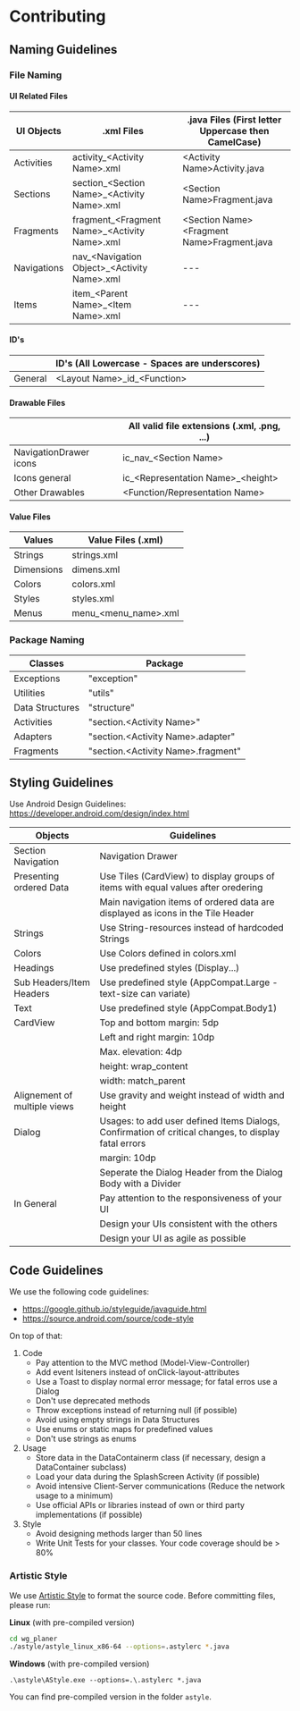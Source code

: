 # Contributing

## Naming Guidelines

### File Naming

#### UI Related Files

| UI Objects | .xml Files | .java Files (First letter Uppercase then CamelCase) |
| -- | ---------- | --------------------------------------------------- |
| Activities | activity_&lt;Activity Name&gt;.xml | &lt;Activity Name&gt;Activity.java |
| Sections | section_&lt;Section Name&gt;_&lt;Activity Name&gt;.xml | &lt;Section Name&gt;Fragment.java |
| Fragments | fragment_&lt;Fragment Name&gt;_&lt;Activity Name&gt;.xml | &lt;Section Name&gt;&lt;Fragment Name&gt;Fragment.java |
| Navigations | nav_&lt;Navigation Object&gt;_&lt;Activity Name&gt;.xml | --- |
| Items | item_&lt;Parent Name&gt;_&lt;Item Name&gt;.xml | --- |

#### ID's

|     | ID's (All Lowercase - Spaces are underscores)|
| --- | -------------------------------------------- |
| General | &lt;Layout Name&gt;&#95;id&#95;&lt;Function&gt; |

#### Drawable Files

|     | All valid file extensions (.xml, .png, ...) |
| --- | ------------------------------------------- |
| NavigationDrawer icons | ic_nav_&lt;Section Name&gt; |
| Icons general | ic_&lt;Representation Name&gt;_&lt;height&gt; |
| Other Drawables | &lt;Function/Representation Name&gt; |

#### Value Files

| Values | Value Files (.xml) |
| ------ | ------------------ |
| Strings | strings.xml |
| Dimensions | dimens.xml |
| Colors | colors.xml |
| Styles | styles.xml |
| Menus | menu_&lt;menu_name&gt;.xml |

### Package Naming

| Classes | Package |
| ------- | ------- |
| Exceptions | "exception" |
| Utilities | "utils" |
| Data Structures | "structure" |
| Activities | "section.&lt;Activity Name&gt;" |
| Adapters | "section.&lt;Activity Name&gt;.adapter" |
| Fragments | "section.&lt;Activity Name&gt;.fragment" |

## Styling Guidelines

Use Android Design Guidelines:
https://developer.android.com/design/index.html

| Objects | Guidelines |
| ------- | ---------- |
| Section Navigation | Navigation Drawer |
| Presenting ordered Data | Use Tiles (CardView) to display groups of items with equal values after oredering |
|  | Main navigation items of ordered data are displayed as icons in the Tile Header |
| Strings | Use String-resources instead of hardcoded Strings |
| Colors | Use Colors defined in colors.xml |
| Headings | Use predefined styles (Display...) |
| Sub Headers/Item Headers | Use predefined style (AppCompat.Large - text-size can variate) |
| Text | Use predefined style (AppCompat.Body1) |
| CardView | Top and bottom margin: 5dp |
|  | Left and right margin: 10dp |
|  | Max. elevation: 4dp |
|  | height: wrap_content |
|  | width: match_parent |
| Alignement of multiple views | Use gravity and weight instead of width and height |
| Dialog | Usages: to add user defined Items Dialogs, Confirmation of critical changes, to display fatal errors |
|  | margin: 10dp |
|  | Seperate the Dialog Header from the Dialog Body with a Divider |
| In General | Pay attention to the responsiveness of your UI |
|  | Design your UIs consistent with the others |
|  | Design your UI as agile as possible |

## Code Guidelines

We use the following code guidelines:
  * https://google.github.io/styleguide/javaguide.html
  * https://source.android.com/source/code-style

On top of that:
  1. Code
     * Pay attention to the MVC method (Model-View-Controller)
     * Add event lsiteners instead of onClick-layout-attributes
     * Use a Toast to display normal error message; for fatal erros use a Dialog
     * Don't use deprecated methods
     * Throw exceptions instead of returning null (if possible)
     * Avoid using empty strings in Data Structures
     * Use enums or static maps for predefined values
     * Don't use strings as enums
  2. Usage
     * Store data in the DataContainerm class (if necessary, design a DataContainer subclass)
     * Load your data during the SplashScreen Activity (if possible)
     * Avoid intensive Client-Server communications (Reduce the network usage to a minimum)
     * Use official APIs or libraries instead of own or third party implementations (if possible)
  3. Style
     * Avoid designing methods larger than 50 lines
     * Write Unit Tests for your classes. Your code coverage should be > 80%

### Artistic Style
We use [Artistic Style](http://astyle.sourceforge.net/) to format the source code. Before committing files, please run:

**Linux** (with pre-compiled version)
```bash
cd wg_planer
./astyle/astyle_linux_x86-64 --options=.astylerc *.java
```

**Windows** (with pre-compiled version)
```
.\astyle\AStyle.exe --options=.\.astylerc *.java 
```

You can find pre-compiled version in the folder `astyle`.
